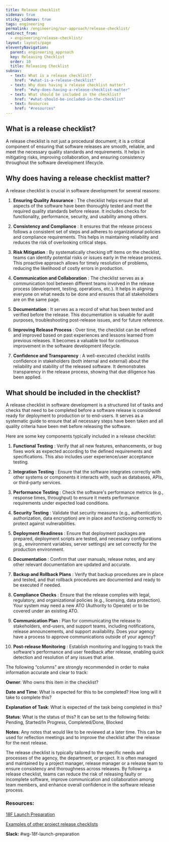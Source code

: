 ```yaml
---
title: Release checklist
sidenav: true
sticky_sidenav: true
tags: engineering
permalink: /engineering/our-approach/release-checklist/
redirect_from:
  - engineering/release-checklist/
layout: layouts/page
eleventyNavigation:
  parent: engineering_approach
  key: Releasing Checklist
  order: 10
  title: Releasing Checklist
subnav:
  - text: What is a release checklist?
    href: "#what-is-a-release-checklist"
  - text: Why does having a release checklist matter?
    href: "#why-does-having-a-release-checklist-matter"
  - text: What should be included in the checklist?
    href: "#what-should-be-included-in-the-checklist"
  - text: Resources
    href: "#resources"
---
```

## What is a release checklist?

A release checklist is not just a procedural document; it is a critical component of ensuring that software releases are smooth, reliable, and meet the necessary quality standards and requirements. It helps in mitigating risks, improving collaboration, and ensuring consistency throughout the software development lifecycle.

## Why does having a release checklist matter?

A release checklist is crucial in software development for several reasons:

1. **Ensuring Quality Assurance** : The checklist helps ensure that all aspects of the software have been thoroughly tested and meet the required quality standards before release. It includes checks for functionality, performance, security, and usability among others.

2.  **Consistency and Compliance** : It ensures that the release process follows a consistent set of steps and adheres to organizational policies and compliance requirements. This helps in maintaining reliability and reduces the risk of overlooking critical steps.

3.  **Risk Mitigation** : By systematically checking off items on the checklist, teams can identify potential risks or issues early in the release process. This proactive approach allows for timely resolution of problems, reducing the likelihood of costly errors in production.

4.  **Communication and Collaboration** : The checklist serves as a communication tool between different teams involved in the release process (development, testing, operations, etc.). It helps in aligning everyone on what needs to be done and ensures that all stakeholders are on the same page.

5.  **Documentation** : It serves as a record of what has been tested and verified before the release. This documentation is valuable for audit purposes, troubleshooting post-release issues, and for future reference.

6.  **Improving Release Process** : Over time, the checklist can be refined and improved based on past experiences and lessons learned from previous releases. It becomes a valuable tool for continuous improvement in the software development lifecycle.

7.  **Confidence and Transparency** : A well-executed checklist instills confidence in stakeholders (both internal and external) about the reliability and stability of the released software. It demonstrates transparency in the release process, showing that due diligence has been applied.



## What should be included in the checklist?

A release checklist in software development is a structured list of tasks and checks that need to be completed before a software release is considered ready for deployment to production or to end-users. It serves as a systematic guide to ensure that all necessary steps have been taken and all quality criteria have been met before releasing the software. 

Here are some key components typically included in a release checklist:

1.  **Functional Testing** : Verify that all new features, enhancements, or bug fixes work as expected according to the defined requirements and specifications. This also includes user experience/user acceptance testing. 

2.  **Integration Testing** : Ensure that the software integrates correctly with other systems or components it interacts with, such as databases, APIs, or third-party services.

3.  **Performance Testing** : Check the software's performance metrics (e.g., response times, throughput) to ensure it meets performance requirements under expected load conditions.

4.  **Security Testing** : Validate that security measures (e.g., authentication, authorization, data encryption) are in place and functioning correctly to protect against vulnerabilities.

5.  **Deployment Readiness** : Ensure that deployment packages are prepared, deployment scripts are tested, and necessary configurations (e.g., environment variables, server settings) are set correctly for the production environment.

6.  **Documentation** : Confirm that user manuals, release notes, and any other relevant documentation are updated and accurate.

7.  **Backup and Rollback Plans** : Verify that backup procedures are in place and tested, and that rollback procedures are documented and ready to be executed if needed.

8.  **Compliance Checks** : Ensure that the release complies with legal, regulatory, and organizational policies (e.g., licensing, data protection). Your system may need a new ATO (Authority to Operate) or to be covered under an existing ATO. 

9.  **Communication Plan** : Plan for communicating the release to stakeholders, end-users, and support teams, including notifications, release announcements, and support availability. Does your agency have a process to approve communications outside of your agency?

10.  **Post-release Monitoring** : Establish monitoring and logging to track the software's performance and user feedback after release, enabling quick detection and resolution of any issues that arise.


The following “columns” are strongly recommended in order to make information accurate and clear to track:

**Owner**: Who owns this item in the checklist?

**Date and Time**: What is expected for this to be completed? How long will it take to complete this?

**Explanation of Task**: What is expected of the task being completed in this?

**Status**: What is the status of this? It can be set to the following fields: Pending, Started/In Progress, Completed/Done, Blocked

**Notes**: Any notes that would like to be reviewed at a later time. This can be used for reflection meetings and to improve the checklist after the release for the next release.


The release checklist is typically tailored to the specific needs and processes of the agency, the department, or project. It is often managed and maintained by a project manager, release manager or a release team to ensure consistency and thoroughness across releases. By following a release checklist, teams can reduce the risk of releasing faulty or incomplete software, improve communication and collaboration among team members, and enhance overall confidence in the software release process.

### Resources:
[18F Launch Preparation](https://docs.google.com/document/d/1gJcvQ-o0DMEUY3m19KGPw8y6qFPvdX7FWC6OSlURRmM/edit)

[Examples of other project release checklists](https://drive.google.com/drive/folders/1zpBpZ9OjfHDuCJIrF8Uqzuu7VsdZ1s8-)

**Slack:** #wg-18f-launch-preparation